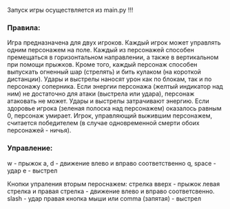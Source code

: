 Запуск игры осуществляется из main.py !!!


### Правила:

Игра предназначена для двух игроков.
Каждый игрок может управлять одним персонажем на поле.
Каждый из персонажей способен премещаться в горизонтальном направлении, а также в вертикальном при помощи прыжков.
Кроме того, каждый персонаж способен выпускать огненный шар (стрелять) и бить кулаком (на короткой дистанции).
Удары и выстрелы наносят урон как по блокам, так и по персонажу соперника.
Если энергии персонажа (желтый индикатор над ним) не достаточно для атаки (выстрела или удара), персонаж атаковать не может.
Удары и выстрелы затрачивают энергию.
Если здоровье игрока (зеленая полоска над персонажем) оказалось равным 0, персонаж умирает.
Игрок, управляющий выжившим персонажем, считается победителем (в случае одновременной смерти обоих персонажей - ничья).

### Управление:

w - прыжок
a, d - движение влево и вправо соответственно
q, space - удар 
e - выстрел

Кнопки упраления вторым пероснажем:
стрелка вверх - прыжок
левая стрелка и правая стрелка - движение влево и вправо соответсвенно.
slash - удар
правая кнопка мыши или comma (запятая) - выстрел
